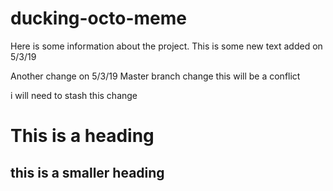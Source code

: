 # ducking-octo-meme

Here is some information about the project.
This is some new text added on 5/3/19

Another change on 5/3/19
Master branch change
this will be a conflict

i will need to stash this change


# This is a heading

## this is a smaller heading
